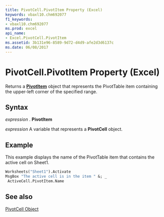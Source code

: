 ```yaml
---
title: PivotCell.PivotItem Property (Excel)
keywords: vbaxl10.chm692077
f1_keywords:
- vbaxl10.chm692077
ms.prod: excel
api_name:
- Excel.PivotCell.PivotItem
ms.assetid: 3b131e96-8589-9d72-d4d9-afe2d3d6137c
ms.date: 06/08/2017
---
```



# PivotCell.PivotItem Property (Excel)

Returns a  **[PivotItem](Excel.PivotItem.md)** object that represents the PivotTable item containing the upper-left corner of the specified range.


## Syntax

 _expression_ . **PivotItem**

 _expression_ A variable that represents a **PivotCell** object.


## Example

This example displays the name of the PivotTable item that contains the active cell on Sheet1.


```vb
Worksheets("Sheet1").Activate 
MsgBox "The active cell is in the item " &; _ 
 ActiveCell.PivotItem.Name
```


## See also


[PivotCell Object](Excel.PivotCell.md)

